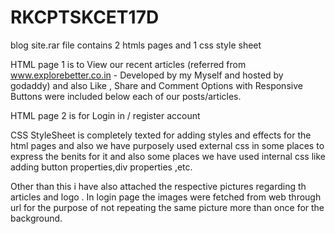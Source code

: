 # RKCPTSKCET17D

blog site.rar file contains 2 htmls pages and 1 css style sheet
 
HTML page 1 is to View our recent articles (referred from www.explorebetter.co.in - Developed by my Myself and hosted by godaddy) and also Like , Share and Comment Options with Responsive Buttons were included below each of our posts/articles.

HTML page 2 is for Login in / register account 

CSS StyleSheet is completely texted for adding styles and effects for the html pages and also we have purposely used external css in some places to express the benits for it and also some places we have used internal css like adding button properties,div properties ,etc.

Other than this i have also attached the respective pictures regarding th articles and logo . In login page the images were fetched from web through url for the purpose of not repeating the same picture more than once for the background.

